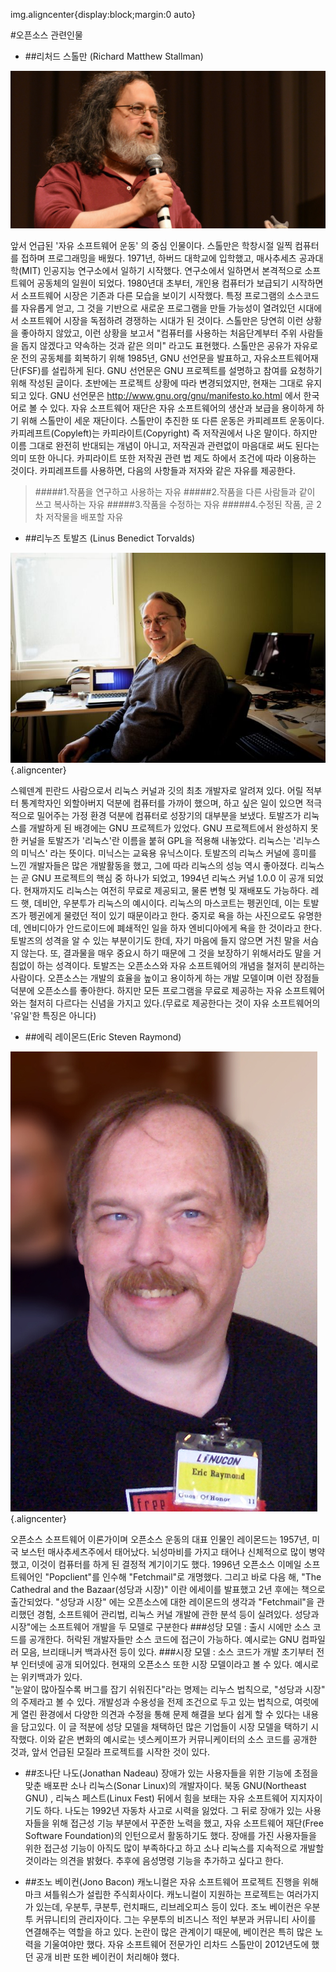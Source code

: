 img.aligncenter{display:block;margin:0 auto}

#오픈소스 관련인물
 * ##리처드 스톨만 (Richard Matthew Stallman)

 ![](/assets/stallman.jpg)

  앞서 언급된 '자유 소프트웨어 운동' 의 중심 인물이다. 스톨만은 학창시절 일찍 컴퓨터를 접하며 프로그래밍을 배웠다. 1971년, 하버드 대학교에 입학했고, 매사추세츠 공과대학(MIT) 인공지능 연구소에서 일하기 시작했다. 연구소에서 일하면서 본격적으로 소프트웨어 공동체의 일원이 되었다. 1980년대 초부터, 개인용 컴퓨터가 보급되기 시작하면서 소프트웨어 시장은 기존과 다른 모습을 보이기 시작했다. 특정 프로그램의 소스코드를 자유롭게 얻고, 그 것을 기반으로 새로운 프로그램을 만들 가능성이 열려있던 시대에서 소프트웨어 시장을 독점하려 경쟁하는 시대가 된 것이다. 스톨만은 당연히 이런 상황을 좋아하지 않았고, 이런 상황을 보고서 "컴퓨터를 사용하는 처음단계부터 주위 사람들을 돕지 않겠다고 약속하는 것과 같은 의미" 라고도 표현했다. 스톨만은 공유가 자유로운 전의 공동체를 회복하기 위해 1985년, GNU 선언문을 발표하고, 자유소프트웨어재단(FSF)를 설립하게 된다. GNU 선언문은 GNU 프로젝트를 설명하고 참여를 요청하기 위해 작성된 글이다. 초반에는 프로젝트 상황에 따라 변경되었지만, 현재는 그대로 유지되고 있다. GNU 선언문은 http://www.gnu.org/gnu/manifesto.ko.html 에서 한국어로 볼 수 있다. 자유 소프트웨어 재단은 자유 소프트웨어의 생산과 보급을 용이하게 하기 위해 스톨만이 세운 재단이다. 스톨만이 추진한 또 다른 운동은 카피레프트 운동이다. 카피레프트(Copyleft)는 카피라이트(Copyright) 즉 저작권에서 나온 말이다. 하지만 이름 그대로 완전히 반대되는 개념이 아니고, 저작권과 관련없이 마음대로 써도 된다는 의미 또한 아니다. 카피라이트 또한 저작권 관련 법 제도 하에서 조건에 따라 이용하는 것이다. 카피레프트를 사용하면, 다음의 사항들과 저자와 같은 자유를 제공한다.
  >#####1.작품을 연구하고 사용하는 자유
  >#####2.작품을 다른 사람들과 같이 쓰고 복사하는 자유
  >#####3.작품을 수정하는 자유
  >#####4.수정된 작품, 곧 2차 저작물을 배포할 자유
  
 * ##리누즈 토발즈 (Linus Benedict Torvalds)

 ![](/assets/torvalds.jpg) {.aligncenter}

  스웨덴계 핀란드 사람으로서 리눅스 커널과 깃의 최초 개발자로 알려져 있다. 어릴 적부터 통계학자인 외할아버지 덕분에 컴퓨터를 가까이 했으며, 하고 싶은 일이 있으면 적극적으로 밀어주는 가정 환경 덕분에 컴퓨터로 성장기의 대부분을 보냈다. 토발즈가 리눅스를 개발하게 된 배경에는 GNU 프로젝트가 있었다. GNU 프로젝트에서 완성하지 못한 커널을 토발즈가 '리눅스'란 이름을 붙혀 GPL을 적용해 내놓았다. 리눅스는 '리누스의 미닉스' 라는 뜻이다. 미닉스는 교육용 유닉스이다. 토발즈의 리눅스 커널에 흥미를 느낀 개발자들은 많은 개발활동을 했고, 그에 따라 리눅스의 성능 역시 좋아졌다. 리눅스는 곧 GNU 프로젝트의 핵심 중 하나가 되었고, 1994년 리눅스 커널 1.0.0 이 공개 되었다. 현재까지도 리눅스는 여전히 무료로 제공되고, 물론 변형 및 재배포도 가능하다. 레드 햇, 데비안, 우분투가 리눅스의 예시이다. 
  리눅스의 마스코트는 펭귄인데, 이는 토발즈가 펭귄에게 물렸던 적이 있기 때문이라고 한다. 중지로 욕을 하는 사진으로도 유명한데, 엔비디아가 안드로이드에 폐쇄적인 일을 하자 엔비디아에게 욕을 한 것이라고 한다. 토발즈의 성격을 알 수 있는 부분이기도 한데, 자기 마음에 들지 않으면 거친 말을 서슴지 않는다. 또, 결과물을 매우 중요시 하기 때문에 그 것을 보장하기 위해서라도 말을 거침없이 하는 성격이다. 
  토발즈는 오픈소스와 자유 소프트웨어의 개념을 철저히 분리하는 사람이다. 오픈소스는 개발의 효율을 높이고 용이하게 하는 개발 모델이며 이런 장점들 덕분에 오픈소스를 좋아한다. 하지만 모든 프로그램을 무료로 제공하는 자유 소프트웨어와는 철저히 다르다는 신념을 가지고 있다.(무료로 제공한다는 것이 자유 소프트웨어의 '유일'한 특징은 아니다)


 * ##에릭 레이몬드(Eric Steven Raymond)

 ![](/assets/Raymond.jpg) {.aligncenter}

  오픈소스 소프트웨어 이론가이며 오픈소스 운동의 대표 인물인 레이몬드는 1957년, 미국 보스턴 매사추세츠주에서 태어났다. 뇌성마비를 가지고 태어나 신체적으로 많이 병약했고, 이것이 컴퓨터를 하게 된 결정적 계기이기도 했다. 1996년 오픈소스 이메일 소프트웨어인 "Popclient"를 인수해 "Fetchmail"로 개명했다. 그리고 바로 다음 해, "The Cathedral and the Bazaar(성당과 시장)" 이란 에세이를 발표했고 2년 후에는 책으로 출간되었다. "성당과 시장" 에는 오픈소스에 대한 레이몬드의 생각과 "Fetchmail"을 관리했던 경험, 소프트웨어 관리법, 리눅스 커널 개발에 관한 분석 등이 실려있다. 
  성당과 시장"에는 소프트웨어 개발을 두 모델로 구분한다
  ###성당 모델 :
  출시 시에만 소스 코드를 공개한다. 허락된 개발자들만 소스 코드에 접근이 가능하다.
  예시로는 GNU 컴파일러 모음, 브리태니커 백과사전 등이 있다. 
  ###시장 모델 :
  소스 코드가 개발 초기부터 전부 인터넷에 공개 되어있다. 현재의 오픈소스 또한 시장 모델이라고 볼 수 있다. 
  예시로는 위키백과가 있다.  
  "눈알이 많아질수록 버그를 잡기 쉬워진다"라는 명제는 리누스 법칙으로, "성당과 시장" 의 주제라고 볼 수 있다. 개발성과 수용성을 전제 조건으로 두고 있는 법칙으로, 여럿에게 열린 환경에서 다양한 의견과 수정을 통해 문제 해결을 보다 쉽게 할 수 있다는 내용을 담고있다. 이 글 적분에 성당 모델을 채택하던 많은 기업들이 시장 모델을 택하기 시작했다. 이와 같은 변화의 예시로는 넷스케이프가 커뮤니케이터의 소스 코드를 공개한 것과, 앞서 언급된 모질라 프로젝트를 시작한 것이 있다. 

* ##조나단 나도(Jonathan Nadeau)
  장애가 있는 사용자들을 위한 기능에 초점을 맞춘 배포판 소나 리눅스(Sonar Linux)의 개발자이다. 북동 GNU(Northeast GNU) , 리눅스 페스트(Linux Fest) 뒤에서 힘을 보태는 자유 소프트웨어 지지자이기도 하다. 나도는 1992년 자동차 사고로 시력을 잃었다. 그 뒤로 장애가 있는 사용자들을 위해 접근성 기능 부분에서 꾸준한 노력을 했고, 자유 소프트웨어 재단(Free Software Foundation)의 인턴으로서 활동하기도 했다. 장애를 가진 사용자들을 위한 접근성 기능이 아직도 많이 부족하다고 하고 소나 리눅스를 지속적으로 개발할 것이라는 의견을 밝혔다. 추후에 음성명령 기능을 추가하고 싶다고 한다. 

* ##조노 베이컨(Jono Bacon)
  캐노니컬은 자유 소프트웨어 프로젝트 진행을 위해 마크 셔틀워스가 설립한 주식회사이다. 캐노니컬이 지원하는 프로젝트는 여러가지가 있는데, 우분투, 쿠분투, 런치패드, 리브레오피스 등이 있다. 조노 베이컨은 우분투 커뮤니티의 관리자이다. 그는 우분투의 비즈니스 적인 부분과 커뮤니티 사이를 연결해주는 역할을 하고 있다. 논란이 많은 관계이기 때문에, 베이컨은 특히 많은 노력을 기울여야만 했다. 자유 소프트웨어 전문가인 리차드 스톨만이 2012년도에 했던 공개 비판 또한 베이컨이 처리해야 했다. 
